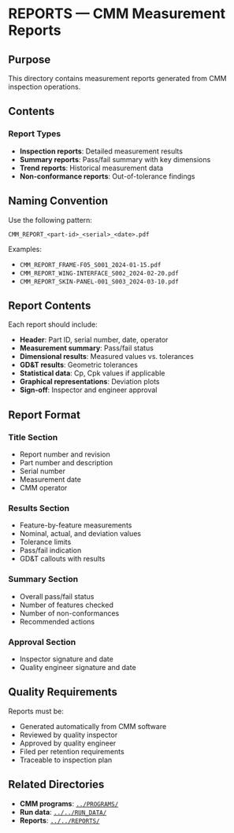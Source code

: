 # REPORTS — CMM Measurement Reports

## Purpose

This directory contains measurement reports generated from CMM inspection operations.

## Contents

### Report Types
- **Inspection reports**: Detailed measurement results
- **Summary reports**: Pass/fail summary with key dimensions
- **Trend reports**: Historical measurement data
- **Non-conformance reports**: Out-of-tolerance findings

## Naming Convention

Use the following pattern:
```
CMM_REPORT_<part-id>_<serial>_<date>.pdf
```

Examples:
- `CMM_REPORT_FRAME-F05_S001_2024-01-15.pdf`
- `CMM_REPORT_WING-INTERFACE_S002_2024-02-20.pdf`
- `CMM_REPORT_SKIN-PANEL-001_S003_2024-03-10.pdf`

## Report Contents

Each report should include:
- **Header**: Part ID, serial number, date, operator
- **Measurement summary**: Pass/fail status
- **Dimensional results**: Measured values vs. tolerances
- **GD&T results**: Geometric tolerances
- **Statistical data**: Cp, Cpk values if applicable
- **Graphical representations**: Deviation plots
- **Sign-off**: Inspector and engineer approval

## Report Format

### Title Section
- Report number and revision
- Part number and description
- Serial number
- Measurement date
- CMM operator

### Results Section
- Feature-by-feature measurements
- Nominal, actual, and deviation values
- Tolerance limits
- Pass/fail indication
- GD&T callouts with results

### Summary Section
- Overall pass/fail status
- Number of features checked
- Number of non-conformances
- Recommended actions

### Approval Section
- Inspector signature and date
- Quality engineer signature and date

## Quality Requirements

Reports must be:
- Generated automatically from CMM software
- Reviewed by quality inspector
- Approved by quality engineer
- Filed per retention requirements
- Traceable to inspection plan

## Related Directories

- **CMM programs**: [`../PROGRAMS/`](../PROGRAMS/)
- **Run data**: [`../../RUN_DATA/`](../../RUN_DATA/)
- **Reports**: [`../../REPORTS/`](../../REPORTS/)
